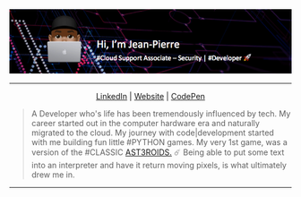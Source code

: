 <div align="center">

<img src="https://github.com/juljeanpierre/juljeanpierre/raw/master/banner.png"/>

</div>

- - -

<p align="center">
  <a href="https://www.linkedin.com/in/jean-pierre-julius-872ba240">LinkedIn</a> | <a href="https://www.jeanpierrejulius.com/">Website</a> | <a href="https://codepen.io/juljeanpierre">CodePen</a>
</p>



> A Developer who's life has been tremendously influenced by tech. My career started out in the computer hardware era and naturally migrated to the cloud. My journey with code|development started with me building fun little #PYTHON games. My very 1st game, was a version of the #CLASSIC [AST3ROIDS.](http://www.codeskulptor.org/#user40_5BUYA3jSYy_1.py) ☄️ Being able to put some text into an interpreter and have it return moving pixels, is what ultimately drew me in.

- - -
